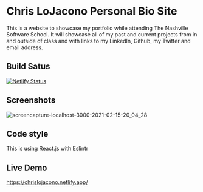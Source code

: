 # Chris LoJacono Personal Bio Site

This is a website to showcase my portfolio while attending The Nashville Software School. It will showcase all of my past and current projects from in and outside of class and with links to my LinkedIn, Github, my Twitter and email address.

## Build Satus
[![Netlify Status](https://api.netlify.com/api/v1/badges/d118eb12-3ea6-46ba-8f99-9cdd83a167e4/deploy-status)](https://app.netlify.com/sites/chrislojaconosite/deploys)

## Screenshots
![screencapture-localhost-3000-2021-02-15-20_04_28](https://user-images.githubusercontent.com/66916708/108009793-0ea90680-6fc9-11eb-8113-1c59dbe805ee.png)

## Code style
This is using React.js with Eslintr

## Live Demo
https://chrislojacono.netlify.app/
